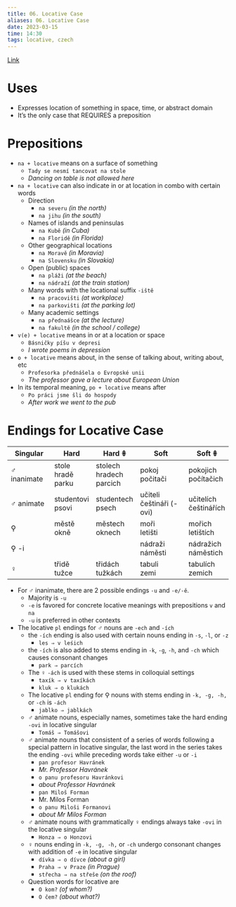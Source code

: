 ```yaml
---
title: 06. Locative Case
aliases: 06. Locative Case
date: 2023-03-15
time: 14:30
tags: locative, czech
---
```


[Link](http://cokdybysme.net/pdfs/locative.pdf)

# Uses

-   Expresses location of something in space, time, or abstract domain
-   It’s the only case that REQUIRES a preposition

# Prepositions

-   `na + locative` means on a surface of something
    -   `Tady se nesmí tancovat na stole`
    -   _Dancing on table is not allowed here_
-   `na + locative` can also indicate in or at location in combo with certain words
    -   Direction
        -   `na severu` _(in the north)_
        -   `na jihu` _(in the south)_
    -   Names of islands and peninsulas
        -   `na Kubě` _(in Cuba)_
        -   `na Floridě` _(in Florida)_
    -   Other geographical locations
        -   `na Moravě` _(in Moravia)_
        -   `na Slovensku` _(in Slovakia)_
    -   Open (public) spaces
        -   `na pláži` _(at the beach)_
        -   `na nádraží` _(at the train station)_
    -   Many words with the locational suffix `-iště`
        -   `na pracovišti` _(at workplace)_
        -   `na parkovišti` _(at the parking lot)_
    -   Many academic settings
        -   `na přednaášce` _(at the lecture)_
        -   `na fakultě` _(in the school / college)_
-   `v(e) + locative` means in or at a location or space
    -   `Básničky píšu v depresi`
    -   _I wrote poems in depression_
-   `o + locative` means about, in the sense of talking about, writing about, etc
    -   `Profesorka přednášela o Evropské unii`
    -   _The professor gave a lecture about European Union_
-   In its temporal meaning, `po + locative` means after
    -   `Po práci jsme šli do hospody`
    -   _After work we went to the pub_

# Endings for Locative Case
| Singular    | Hard                    | Hard 𖧚                        | Soft                        | Soft 𖧚                   |
| ----------- | ----------------------- | ----------------------------- | --------------------------- | ------------------------ |
| ♂ inanimate | stole<br>hradě<br>parku | stolech<br>hradech<br>parcich | pokoj<br>počitači           | pokojich<br>počítačich   |
| ♂ animate   | studentovi<br>psovi     | studentech<br>psech           | učiteli<br>češtináři (-ovi) | učitelích<br>češtinářích |
| ⚲           | městě<br>okně           | městech<br>oknech             | moři<br>letišti             | mořich<br>letištích      |
| ⚲ -i        |                         |                               | nádraži<br>náměsti          | nádražich<br>náměstich   |
| ♀           | třidě<br>tužce          | třidách<br>tužkách            | tabuli<br>zemi              | tabulích<br>zemich       |

-   For ♂︎ inanimate, there are 2 possible endings `-u` and `-e/-ě`.
    -   Majority is `-u`
    -   `-e` is favored for concrete locative meanings with prepositions `v` and `na`
    -   `-u` is preferred in other contexts
-   The locative `pl` endings for ♂︎ nouns are `-ech` and `-ích`
    -   the `-ích` ending is also used with certain nouns ending in `-s`, `-l`, or `-z`
        -   `les ⇒ v leśich`
    -   the `-ích` is also added to stems ending in `-k`, `-g`, `-h`, and `-ch` which causes consonant changes
        -   `park ⇒ parcích`
    -   The ♀︎ `-ách` is used with these stems in colloquial settings
        -   `taxík ⇒ v taxíkách`
        -   `kluk ⇒ o klukách`
    -   The locative `pl` ending for ⚲ nouns with stems ending in `-k, -g, -h,` or `-ch` is `-ách`
        -   `jablko ⇒ jablkách`
    -   ♂︎ animate nouns, especially names, sometimes take the hard ending `-ovi` in locative singular
        -   `Tomáš ⇒ Tomášovi`
    -   ♂︎ animate nouns that consistent of a series of words following a special pattern in locative singular, the last word in the series takes the ending `-ovi` while preceding words take either `-u` or `-i`
        -   `pan profesor Havránek`
        -   _Mr. Professor Havránek_
        -   `o panu profesoru Havránkovi`
        -   _about Professor Havránek_
        -   `pan Miloš Forman`
        -   Mr. Milos Forman
        -   `o panu Miloši Formanovi`
        -   _about Mr Milos Forman_
    -   ♂︎ animate nouns with grammatically ♀︎ endings always take `-ovi` in the locative singular
        -   `Honza ⇒ o Honzovi`
    -   ♀︎ nouns ending in `-k, -g, -h,` or `-ch` undergo consonant changes with addition of `-e` in locative singular
        -   `dívka ⇒ o dívce` _(about a girl)_
        -   `Praha ⇒ v Praze` _(in Prague)_
        -   `střecha ⇒ na střeše` _(on the roof)_
    -   Question words for locative are
        -   `O kom?` _(of whom?)_
        -   `O čem?` _(about what?)_